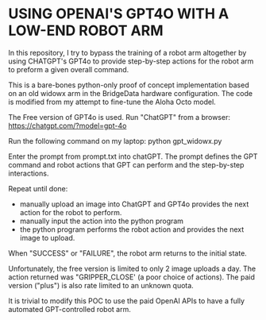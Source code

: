 # USING OPENAI'S GPT4O WITH A LOW-END ROBOT ARM

In this repository, I try to bypass the training of a robot arm altogether
by using CHATGPT's GPT4o to provide step-by-step actions for the robot
arm to preform a given overall command.

This is a bare-bones python-only proof of concept implementation based 
on an old widowx arm in the BridgeData hardware configuration.  The code
is modified from my attempt to fine-tune the Aloha Octo model.

The Free version of GPT4o is used.  Run "ChatGPT" from a browser:
https://chatgpt.com/?model=gpt-4o 

Run the following command on my laptop:
python gpt_widowx.py

Enter the prompt from prompt.txt into chatGPT. The prompt defines the 
GPT command and robot actions that GPT can perform and the step-by-step
interactions.

Repeat until done:
  - manually upload an image into ChatGPT and GPT4o provides the next 
    action for the robot to perform.  
  - manually input the action into the python program
  - the python program performs the robot action and provides the next
    image to upload.

When "SUCCESS" or "FAILURE", the robot arm returns to the initial state. 

Unfortunately, the free version is limited to only 2 image uploads a day.
The action returned was "GRIPPER_CLOSE' (a poor choice of actions). The
paid version ("plus") is also rate limited to an unknown quota.

It is trivial to modify this POC to use the paid OpenAI APIs to have
a fully automated GPT-controlled robot arm.
  

